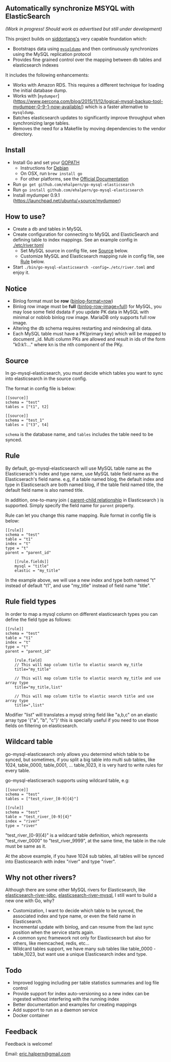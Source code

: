 ## Automatically synchronize MSYQL with ElasticSearch

_(Work in progress! Should work as advertised but still under development)_ 

This project builds on [siddontang's](https://github.com/siddontang/go-mysql-elasticsearch) very
capable foundation which:

+ Bootstraps data using [`mysqldump`](http://dev.mysql.com/doc/refman/5.7/en/mysqldump.html) and 
  then continuously synchronizes using the MySQL replication protocol
+ Provides fine grained control over the mapping between db tables and elasticsearch indexes
 
It includes the following enhancements:

+ Works with Amazon RDS. This requires a different technique for loading the initial database
  dump.
+ Works with [`mydumper`]
  (https://www.percona.com/blog/2015/11/12/logical-mysql-backup-tool-mydumper-0-9-1-now-available/) 
  which is a faster alternative to `mysqldump`.
+ Batches elasticsearch updates to significantly improve throughput when synchronizing large 
  tables.
+ Removes the need for a Makefile by moving dependencies to the vendor directory. 
 
## Install

+ Install Go and set your [GOPATH](https://golang.org/doc/code.html#GOPATH) 
    + Instructions for [Debian](https://github.com/golang/go/wiki/Ubuntu)
    + On OSX, run `brew install go`
    + For other platforms, see the [Official Documentation](https://golang.org/doc/install)
+ Run `go get github.com/ehalpern/go-mysql-elasticsearch`
+ Run `go install github.com/ehalpern/go-mysql-elasticsearch`
+ Install mydumper 0.9.1 (https://launchpad.net/ubuntu/+source/mydumper)

## How to use?

+ Create a db and tables in MySQL
+ Create configuration for connecting to MySQL and ElasticSearch and defining table to index 
  mappings. See an example config in [./etc/river.toml](./etc/river.toml) 
    + Set MySQL source in config file, see [Source](#source) below.
    + Customize MySQL and Elasticsearch mapping rule in config file, see [Rule](#rule) below.
+ Start `./bin/go-mysql-elasticsearch -config=./etc/river.toml` and enjoy it.

## Notice

+ Binlog format must be **row** ([binlog-format=row](http://dev.mysql.com/doc/refman/5.7/en/replication-options-binary-log.html#sysvar_binlog_format))
+ Binlog row image must be **full** ([binlog-row-image=full](http://dev.mysql.com/doc/refman/5.7/en/replication-options-binary-log.html#sysvar_binlog_row_image)) for MySQL, you may lose some field dsdata if you update PK data in MySQL with minimal or noblob binlog row image. MariaDB only supports full row image.
+ Altering the db schema requires restarting and reindexing all data.
+ Each MySQL table must have a PK(primary key) which will be mapped to document _id. Multi column
  PKs are allowed and result in ids of the form "k0:k1:..." where kn is the nth component of the PKy.

## Source

In go-mysql-elasticsearch, you must decide which tables you want to sync into elasticsearch in the source config.

The format in config file is below:

```
[[source]]
schema = "test"
tables = ["t1", t2]

[[source]]
schema = "test_1"
tables = ["t3", t4]
```

`schema` is the database name, and `tables` includes the table need to be synced.

## Rule

By default, go-mysql-elasticsearch will use MySQL table name as the Elasticserach's index and type name, use MySQL table field name as the Elasticserach's field name.
e.g, if a table named blog, the default index and type in Elasticserach are both named blog, if the table field named title,
the default field name is also named title.

In addition, one-to-many join ( [parent-child relationship](https://www.elastic.co/guide/en/elasticsearch/guide/current/parent-child.html) in Elasticsearch ) is supported. Simply specify the field name for `parent` property.

Rule can let you change this name mapping. Rule format in config file is below:

```
[[rule]]
schema = "test"
table = "t1"
index = "t"
type = "t"
parent = "parent_id"

    [[rule.fields]]
    mysql = "title"
    elastic = "my_title"
```

In the example above, we will use a new index and type both named "t" instead of default "t1", and use "my_title" instead of field name "title".

## Rule field types

In order to map a mysql column on different elasticsearch types you can define the field type as follows:

```
[[rule]]
schema = "test"
table = "t1"
index = "t"
type = "t"
parent = "parent_id"

    [rule.field]
    // This will map column title to elastic search my_title
    title="my_title"

    // This will map column title to elastic search my_title and use array type
    title="my_title,list"

    // This will map column title to elastic search title and use array type
    title=",list"
```

Modifier "list" will translates a mysql string field like "a,b,c" on an elastic array type '{"a", "b", "c"}' this is specially useful if you need to use those fields on filtering on elasticsearch.

## Wildcard table

go-mysql-elasticsearch only allows you determind which table to be synced, but sometimes, if you split a big table into multi sub tables, like 1024, table_0000, table_0001, ... table_1023, it is very hard to write rules for every table.

go-mysql-elasticserach supports using wildcard table, e.g:

```
[[source]]
schema = "test"
tables = ["test_river_[0-9]{4}"]

[[rule]]
schema = "test"
table = "test_river_[0-9]{4}"
index = "river"
type = "river"
```

"test_river_[0-9]{4}" is a wildcard table definition, which represents "test_river_0000" to "test_river_9999", at the same time, the table in the rule must be same as it.

At the above example, if you have 1024 sub tables, all tables will be synced into Elasticsearch with index "river" and type "river".

## Why not other rivers?

Although there are some other MySQL rivers for Elasticsearch, like [elasticsearch-river-jdbc](https://github.com/jprante/elasticsearch-river-jdbc), [elasticsearch-river-mysql](https://github.com/scharron/elasticsearch-river-mysql), I still want to build a new one with Go, why?

+ Customization, I want to decide which table to be synced, the associated index and type name, or even the field name in Elasticsearch.
+ Incremental update with binlog, and can resume from the last sync position when the service starts again.
+ A common sync framework not only for Elasticsearch but also for others, like memcached, redis, etc...
+ Wildcard tables support, we have many sub tables like table_0000 - table_1023, but want use a unique Elasticsearch index and type.

## Todo

+ Improved logging including per table statistics summaries and log file control
+ Provide support for index auto-versioning so a new index can be ingested without
  interfering with the running index
+ Better documentation and examples for creating mappings
+ Add support to run as a daemon service
+ Docker container

## Feedback

Feedback is welcome!

Email: eric.halpern@gmail.com
